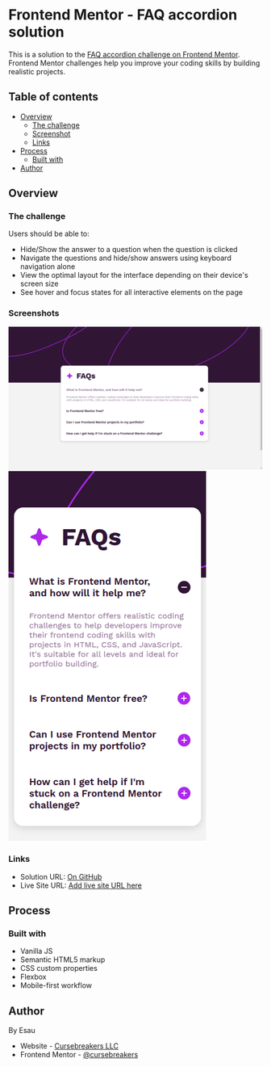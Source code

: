 # Frontend Mentor - FAQ accordion solution

This is a solution to the [FAQ accordion challenge on Frontend Mentor](https://www.frontendmentor.io/challenges/faq-accordion-wyfFdeBwBz). Frontend Mentor challenges help you improve your coding skills by building realistic projects. 

## Table of contents

- [Overview](#overview)
  - [The challenge](#the-challenge)
  - [Screenshot](#screenshot)
  - [Links](#links)
- [Process](#process)
  - [Built with](#built-with)
- [Author](#author)

## Overview

### The challenge

Users should be able to:

- Hide/Show the answer to a question when the question is clicked
- Navigate the questions and hide/show answers using keyboard navigation alone
- View the optimal layout for the interface depending on their device's screen size
- See hover and focus states for all interactive elements on the page

### Screenshots

![](./assets/images/desktop.png)
![](./assets/images/mobile.png)

### Links

- Solution URL: [On GitHub](https://github.com/cursebreakers/faq-accordion)
- Live Site URL: [Add live site URL here](https://your-live-site-url.com)

## Process

### Built with

- Vanilla JS
- Semantic HTML5 markup
- CSS custom properties
- Flexbox
- Mobile-first workflow

## Author

By Esau

- Website - [Cursebreakers LLC](https://cursebreakers.net)
- Frontend Mentor - [@cursebreakers](https://www.frontendmentor.io/profile/cursebreakers)

